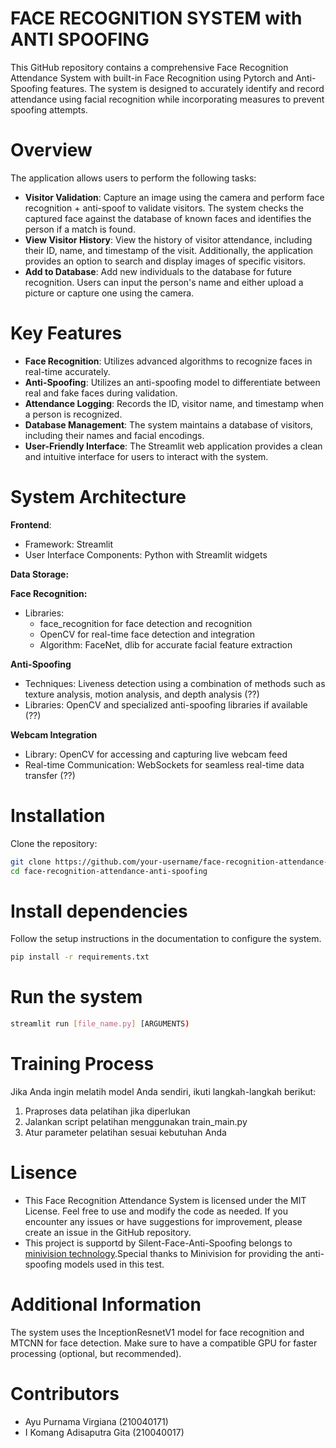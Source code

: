 # FACE RECOGNITION SYSTEM with ANTI SPOOFING
This GitHub repository contains a comprehensive Face Recognition Attendance System with built-in Face Recognition using Pytorch and Anti-Spoofing features. The system is designed to accurately identify and record attendance using facial recognition while incorporating measures to prevent spoofing attempts.

# Overview
The application allows users to perform the following tasks:
- **Visitor Validation**: Capture an image using the camera and perform face recognition + anti-spoof to validate visitors. The system checks the captured face against the database of known faces and identifies the person if a match is found.
- **View Visitor History**: View the history of visitor attendance, including their ID, name, and timestamp of the visit. Additionally, the application provides an option to search and display images of specific visitors.
- **Add to Database**: Add new individuals to the database for future recognition. Users can input the person's name and either upload a picture or capture one using the camera.

# Key Features
- **Face Recognition**: Utilizes advanced algorithms to recognize faces in real-time accurately.
- **Anti-Spoofing**: Utilizes an anti-spoofing model to differentiate between real and fake faces during validation.
- **Attendance Logging**: Records the ID, visitor name, and timestamp when a person is recognized.
- **Database Management**: The system maintains a database of visitors, including their names and facial encodings.
- **User-Friendly Interface**: The Streamlit web application provides a clean and intuitive interface for users to interact with the system.

# System Architecture
**Frontend**: 
- Framework: Streamlit
- User Interface Components: Python with Streamlit widgets

**Data Storage:**


**Face Recognition:**
- Libraries:
  - face_recognition for face detection and recognition
  - OpenCV for real-time face detection and integration
  - Algorithm: FaceNet, dlib for accurate facial feature extraction

**Anti-Spoofing**
- Techniques: Liveness detection using a combination of methods such as texture analysis, motion analysis, and depth analysis (??)
- Libraries: OpenCV and specialized anti-spoofing libraries if available (??)

**Webcam Integration**
- Library: OpenCV for accessing and capturing live webcam feed
- Real-time Communication: WebSockets for seamless real-time data transfer (??)

# Installation
Clone the repository:
```bash
git clone https://github.com/your-username/face-recognition-attendance-anti-spoofing.git
cd face-recognition-attendance-anti-spoofing
```

# Install dependencies
Follow the setup instructions in the documentation to configure the system.
```bash
pip install -r requirements.txt
```
# Run the system
```bash
streamlit run [file_name.py] [ARGUMENTS)
```

# Training Process
Jika Anda ingin melatih model Anda sendiri, ikuti langkah-langkah berikut:
1. Praproses data pelatihan jika diperlukan
2. Jalankan script pelatihan menggunakan train_main.py
3. Atur parameter pelatihan sesuai kebutuhan Anda
   
# Lisence
- This Face Recognition Attendance System is licensed under the MIT License. Feel free to use and modify the code as needed. If you encounter any issues or have suggestions for improvement, please create an issue in the GitHub repository.
-  This project is supportd by Silent-Face-Anti-Spoofing belongs to [minivision technology](https://www.minivision.cn/).Special thanks to Minivision for providing the anti-spoofing models used in this test.

# Additional Information
The system uses the InceptionResnetV1 model for face recognition and MTCNN for face detection.
Make sure to have a compatible GPU for faster processing (optional, but recommended).

# Contributors
- Ayu Purnama Virgiana (210040171)
- I Komang Adisaputra Gita (210040017)
